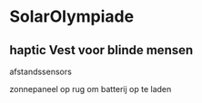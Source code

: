 # SolarOlympiade

## haptic Vest voor blinde mensen  

afstandssensors

zonnepaneel op rug om batterij op te laden

